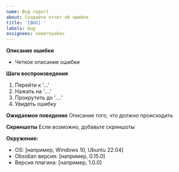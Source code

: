 ```yaml
---
name: Bug report
about: Создайте отчет об ошибке
title: '[BUG] '
labels: bug
assignees: semernyakov
---
```


**Описание ошибки**

- Четкое описание ошибки

**Шаги воспроизведения**

1. Перейти к '...'
2. Нажать на '....'
3. Прокрутить до '....'
4. Увидеть ошибку

**Ожидаемое поведение**
Описание того, что должно происходить

**Скриншоты**
Если возможно, добавьте скриншоты

**Окружение:**

- OS: [например, Windows 10, Ubuntu 22.04]
- Obsidian версия: [например, 0.15.0]
- Версия плагина: [например, 1.0.0]
